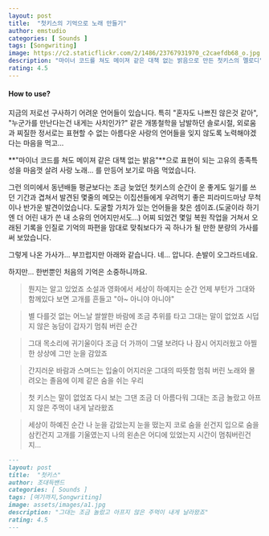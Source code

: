 ```yaml
---
layout: post
title:  "첫키스의 기억으로 노래 만들기"
author: emstudio
categories: [ Sounds ]
tags: [Songwriting]
image: https://c2.staticflickr.com/2/1486/23767931970_c2caefdb68_o.jpg
description: "마이너 코드를 쳐도 메이져 같은 대책 없는 밝음으로 만든 첫키스의 멜로디"
rating: 4.5
---
```


#### How to use?

지금의 저로선
구사하기 어려운 언어들이 있습니다. 
특히 "혼자도 나쁘진 않은것 같아", "누군가를 만난다는건 내게는 사치인가?" 같은 개똥철학을 남발하던 솔로시절, 외로움과 찌질한 정서로는 표현할 수 없는 아름다운 사랑의 언어들을 잊지 않도록 노력해야겠다는 마음을 먹고...

**"마이너 코드를 쳐도 메이져 같은 대책 없는 밝음"**으로 표현이 되는 고유의 종족특성을 마음껏 살려 사랑 노래... 를 만등어 보기로 마음 먹었습니다.

그런 의미에서
동년배들 평균보다는 조금 늦었던 첫키스의 순간이 운 좋게도 일기를 쓰던 기간과 겹쳐서 발견된 몇줄의 메모는 이집션들에게 우려먹기 좋은 피라미드마냥 무척이나 반가운 발견이었습니다. 도굴할 가치가 있는 언어들을 찾은 셈이죠.(도굴이라 하기엔 더 어린 내가 쓴 내 소유의 언어지만서도...)
어찌 되었건 몇일 복원 작업을 거쳐서 오래된 기록을 인질로 기억의 파편을 맘대로 맞춰보다가 곡 하나가 될 만한 분량의 가사를 써 보았습니다.

그렇게 나온 가사가...
부끄럽지만 아래와 같습니다.
네... 압니다. 손발이 오그라드네요.

하지만...
한번뿐인 처음의 기억은 소중하니까요.

>뭔지는 알고 있었죠
>소설과 영화에서 세상이 하예지는 순간
>언제 부턴가 그대와
>함께있다 보면 고개를 흔들고 "아~ 아니야 아니야"

>별 다를것 없는 어느날
>쌀쌀한 바람에 조금 추위를 타고
>그대는 말이 없었죠
>시덥지 않은 농담이 갑자기 멈춰 버린 순간

>그대 목소리에 귀기울이다
>조금 더 가까이 그댈 보려다
>나 잠시 어지러웠고
>아찔한 상상에 그만 눈을 감았죠

>간지러운 바람과 스며드는 입술이
>어지러운 그대의 따뜻함
>멈춰 버린 노래와 몰려오는 졸음에
>이제 같은 숨을 쉬는 우리

>첫 키스는 말이 없었죠
>다시 보는 그댄 조금 더 아름다워
>그대는 조금 놀랐고
>아프지 않은 주먹이 내게 날라왔죠

>세상이 하예진 순간 나 눈을 감았는지 눈을 떴는지
>코로 숨을 쉰건지 입으로 숨을 삼킨건지
>고개를 기울였는지 나의 왼손은 어디에 있었는지
>시간이 멈춰버린건지...

```md
---
layout: post
title:  "첫키스"
author: 조대득밴드
categories: [ Sounds ]
tags: [여기까지,Songwriting]
image: assets/images/a1.jpg
description: "그대는 조금 놀랐고 아프지 않은 주먹이 내게 날라왔죠"
rating: 4.5
---
```
